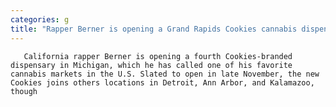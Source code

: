 ```yaml
---
categories: g
title: "Rapper Berner is opening a Grand Rapids Cookies cannabis dispensary"
---
```


      
      

      
       California rapper Berner is opening a fourth Cookies-branded dispensary in Michigan, which he has called one of his favorite cannabis markets in the U.S. Slated to open in late November, the new Cookies joins others locations in Detroit, Ann Arbor, and Kalamazoo, though